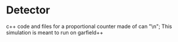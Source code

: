 # Detector
c++ code and files for a proportional counter made of can "\n";
This simulation is meant to run on garfield++ 
